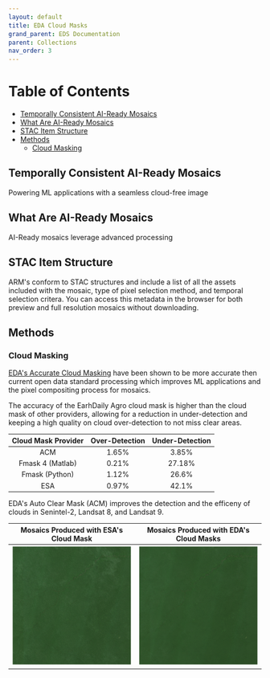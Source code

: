 ```yaml
---
layout: default
title: EDA Cloud Masks
grand_parent: EDS Documentation
parent: Collections
nav_order: 3
---
```


# Table of Contents
* [Temporally Consistent AI-Ready Mosaics](#temporally-consistent-ai-ready-mosaics)
* [What Are AI-Ready Mosaics](#what-are-ai-ready-mosaics)
* [STAC Item Structure](#stac-item-structure)
* [Methods](#methods)
    * [Cloud Masking](#cloud-masking)

## Temporally Consistent AI-Ready Mosaics

Powering ML applications with a seamless cloud-free image 

## What Are AI-Ready Mosaics
AI-Ready mosaics leverage advanced processing 

## STAC Item Structure
ARM's conform to STAC structures and include a list of all the assets included with the mosaic, type of pixel selection method, and temporal selection critera. You can access this metadata in the browser for both preview and full resolution mosaics without downloading.

## Methods
### Cloud Masking

[EDA's Accurate Cloud Masking](https://earthdailyagro.com/spend-less-data-scientists-time-cleaning-data-high-quality-cloud-masks-for-sentinel2-landsat-and-others-available-today/) have been shown to be more accurate then current open data standard processing which improves ML applications and the pixel compositing process for mosaics. 

The accuracy of the EarhDaily Agro cloud mask is higher than the cloud mask of other providers, allowing for a reduction in under-detection and keeping a high quality on cloud over-detection to not miss clear areas. 

|Cloud Mask Provider|Over-Detection|Under-Detection|
|:----:|:----:|:----:|
ACM|1.65%|3.85%
Fmask 4 (Matlab)|0.21%|27.18%
Fmask (Python)|1.12%|26.6%
ESA|0.97%|42.1%


EDA's Auto Clear Mask (ACM) improves the detection and the efficeny of clouds in Senintel-2, Landsat 8, and Landsat 9.

| Mosaics Produced with ESA's Cloud Mask | Mosaics Produced with EDA's Cloud Masks |  
|---|----|
|![BaseCloudMaskMosaic](../Images/ProductImages/BaseCloudMaskMosaic.png) | ![EDACloudMaskMosaic](../Images/ProductImages/EDACloudMaskMosaic.png)|  



